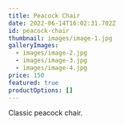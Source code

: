```yaml
---
title: Peacock Chair
date: 2022-06-14T16:02:31.702Z
id: peacock-chair
thumbnail: images/image-1.jpg
galleryImages:
  - images/image-2.jpg
  - images/image-3.jpg
  - images/image-4.jpg
price: 150
featured: true
productOptions: []
---
```

Classic peacock chair.